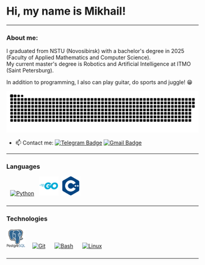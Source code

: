 # Hi, my name is Mikhail!

---

### About me:

I graduated from NSTU (Novosibirsk) with a bachelor's degree in 2025 (Faculty of Applied Mathematics and Computer Science).  
My current master's degree is Robotics and Artificial Intelligence at ITMO (Saint Petersburg).  
  
In addition to programming, I also can play guitar, do sports and juggle! :grin:

<p align="center">
 <img width="600" src="github-snake.svg" alt="snake"/>
</p>

- :mailbox: Contact me: [![Telegram Badge](https://img.shields.io/badge/-@m_rogalsky-blue?style=flat&logo=Telegram&logoColor=white)](https://t.me/m_rogalsky) [![Gmail Badge](https://img.shields.io/badge/-Gmail-red?style=flat&logo=Gmail&logoColor=white)](mailto:mrogalsky8113@gmail.com)

---
### Languages
<div>
 <a href="https://www.python.org/" target="_blank"><img style="margin: 10px" src="https://profilinator.rishav.dev/skills-assets/python-original.svg" title="Python" alt="Python" height="50" /></a>
 <img src="https://github.com/devicons/devicon/blob/master/icons/go/go-original-wordmark.svg" title="Go" alt="go" width="50" height="50"/>&nbsp
 <img src="https://github.com/devicons/devicon/blob/master/icons/cplusplus/cplusplus-plain.svg" title="C++" alt="cplusplus" width="50" height="50"/>&nbsp
</div>

---

### Technologies
<div>
 <img src="https://github.com/devicons/devicon/blob/master/icons/postgresql/postgresql-original-wordmark.svg" title="PostgreSQL" alt="psql" width="50" height="50"/>&nbsp
<a href="https://github.com/" target="_blank"><img style="margin: 10px" src="https://profilinator.rishav.dev/skills-assets/git-scm-icon.svg" title="Git" alt="Git" height="50" /></a>  
<a href="https://www.gnu.org/software/bash/" target="_blank"><img style="margin: 10px" src="https://profilinator.rishav.dev/skills-assets/gnu_bash-icon.svg" title="Bash" alt="Bash" height="50" /></a>  
<a href="https://www.linux.org/" target="_blank"><img style="margin: 10px" src="https://profilinator.rishav.dev/skills-assets/linux-original.svg" title="Linux" alt="Linux" height="50" /></a>  
</div>

---
